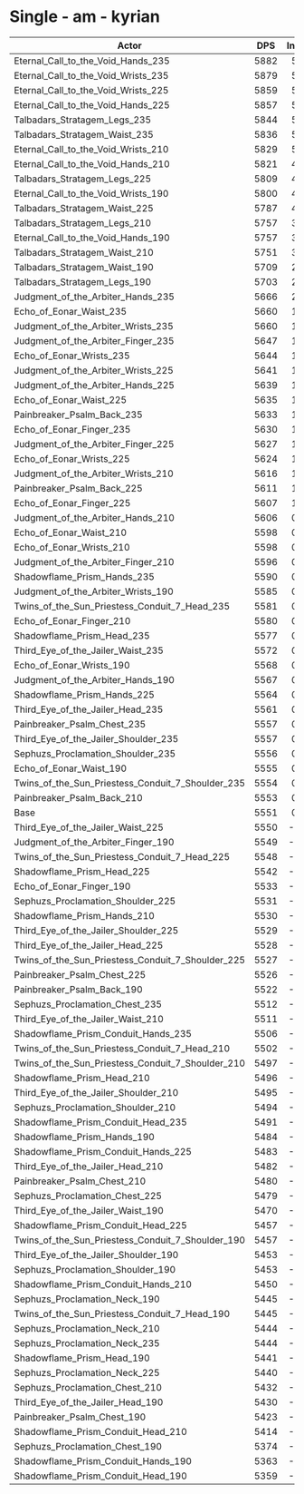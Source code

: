 # Single - am - kyrian
| Actor | DPS | Increase |
|---|:---:|:---:|
|Eternal_Call_to_the_Void_Hands_235|5882|5.95%|
|Eternal_Call_to_the_Void_Wrists_235|5879|5.90%|
|Eternal_Call_to_the_Void_Wrists_225|5859|5.54%|
|Eternal_Call_to_the_Void_Hands_225|5857|5.51%|
|Talbadars_Stratagem_Legs_235|5844|5.27%|
|Talbadars_Stratagem_Waist_235|5836|5.14%|
|Eternal_Call_to_the_Void_Wrists_210|5829|5.01%|
|Eternal_Call_to_the_Void_Hands_210|5821|4.87%|
|Talbadars_Stratagem_Legs_225|5809|4.65%|
|Eternal_Call_to_the_Void_Wrists_190|5800|4.48%|
|Talbadars_Stratagem_Waist_225|5787|4.24%|
|Talbadars_Stratagem_Legs_210|5757|3.70%|
|Eternal_Call_to_the_Void_Hands_190|5757|3.70%|
|Talbadars_Stratagem_Waist_210|5751|3.60%|
|Talbadars_Stratagem_Waist_190|5709|2.85%|
|Talbadars_Stratagem_Legs_190|5703|2.74%|
|Judgment_of_the_Arbiter_Hands_235|5666|2.06%|
|Echo_of_Eonar_Waist_235|5660|1.96%|
|Judgment_of_the_Arbiter_Wrists_235|5660|1.96%|
|Judgment_of_the_Arbiter_Finger_235|5647|1.72%|
|Echo_of_Eonar_Wrists_235|5644|1.66%|
|Judgment_of_the_Arbiter_Wrists_225|5641|1.61%|
|Judgment_of_the_Arbiter_Hands_225|5639|1.58%|
|Echo_of_Eonar_Waist_225|5635|1.51%|
|Painbreaker_Psalm_Back_235|5633|1.47%|
|Echo_of_Eonar_Finger_235|5630|1.41%|
|Judgment_of_the_Arbiter_Finger_225|5627|1.36%|
|Echo_of_Eonar_Wrists_225|5624|1.30%|
|Judgment_of_the_Arbiter_Wrists_210|5616|1.16%|
|Painbreaker_Psalm_Back_225|5611|1.08%|
|Echo_of_Eonar_Finger_225|5607|1.00%|
|Judgment_of_the_Arbiter_Hands_210|5606|0.98%|
|Echo_of_Eonar_Waist_210|5598|0.85%|
|Echo_of_Eonar_Wrists_210|5598|0.84%|
|Judgment_of_the_Arbiter_Finger_210|5596|0.80%|
|Shadowflame_Prism_Hands_235|5590|0.70%|
|Judgment_of_the_Arbiter_Wrists_190|5585|0.60%|
|Twins_of_the_Sun_Priestess_Conduit_7_Head_235|5581|0.53%|
|Echo_of_Eonar_Finger_210|5580|0.51%|
|Shadowflame_Prism_Head_235|5577|0.46%|
|Third_Eye_of_the_Jailer_Waist_235|5572|0.37%|
|Echo_of_Eonar_Wrists_190|5568|0.29%|
|Judgment_of_the_Arbiter_Hands_190|5567|0.29%|
|Shadowflame_Prism_Hands_225|5564|0.23%|
|Third_Eye_of_the_Jailer_Head_235|5561|0.17%|
|Painbreaker_Psalm_Chest_235|5557|0.11%|
|Third_Eye_of_the_Jailer_Shoulder_235|5557|0.10%|
|Sephuzs_Proclamation_Shoulder_235|5556|0.09%|
|Echo_of_Eonar_Waist_190|5555|0.06%|
|Twins_of_the_Sun_Priestess_Conduit_7_Shoulder_235|5554|0.05%|
|Painbreaker_Psalm_Back_210|5553|0.03%|
|Base|5551|0.00%|
|Third_Eye_of_the_Jailer_Waist_225|5550|-0.02%|
|Judgment_of_the_Arbiter_Finger_190|5549|-0.04%|
|Twins_of_the_Sun_Priestess_Conduit_7_Head_225|5548|-0.07%|
|Shadowflame_Prism_Head_225|5542|-0.17%|
|Echo_of_Eonar_Finger_190|5533|-0.33%|
|Sephuzs_Proclamation_Shoulder_225|5531|-0.37%|
|Shadowflame_Prism_Hands_210|5530|-0.39%|
|Third_Eye_of_the_Jailer_Shoulder_225|5529|-0.41%|
|Third_Eye_of_the_Jailer_Head_225|5528|-0.42%|
|Twins_of_the_Sun_Priestess_Conduit_7_Shoulder_225|5527|-0.44%|
|Painbreaker_Psalm_Chest_225|5526|-0.46%|
|Painbreaker_Psalm_Back_190|5522|-0.52%|
|Sephuzs_Proclamation_Chest_235|5512|-0.71%|
|Third_Eye_of_the_Jailer_Waist_210|5511|-0.73%|
|Shadowflame_Prism_Conduit_Hands_235|5506|-0.82%|
|Twins_of_the_Sun_Priestess_Conduit_7_Head_210|5502|-0.89%|
|Twins_of_the_Sun_Priestess_Conduit_7_Shoulder_210|5497|-0.98%|
|Shadowflame_Prism_Head_210|5496|-1.00%|
|Third_Eye_of_the_Jailer_Shoulder_210|5495|-1.01%|
|Sephuzs_Proclamation_Shoulder_210|5494|-1.03%|
|Shadowflame_Prism_Conduit_Head_235|5491|-1.09%|
|Shadowflame_Prism_Hands_190|5484|-1.21%|
|Shadowflame_Prism_Conduit_Hands_225|5483|-1.24%|
|Third_Eye_of_the_Jailer_Head_210|5482|-1.25%|
|Painbreaker_Psalm_Chest_210|5480|-1.28%|
|Sephuzs_Proclamation_Chest_225|5479|-1.31%|
|Third_Eye_of_the_Jailer_Waist_190|5470|-1.46%|
|Shadowflame_Prism_Conduit_Head_225|5457|-1.69%|
|Twins_of_the_Sun_Priestess_Conduit_7_Shoulder_190|5457|-1.69%|
|Third_Eye_of_the_Jailer_Shoulder_190|5453|-1.77%|
|Sephuzs_Proclamation_Shoulder_190|5453|-1.77%|
|Shadowflame_Prism_Conduit_Hands_210|5450|-1.83%|
|Sephuzs_Proclamation_Neck_190|5445|-1.92%|
|Twins_of_the_Sun_Priestess_Conduit_7_Head_190|5445|-1.92%|
|Sephuzs_Proclamation_Neck_210|5444|-1.94%|
|Sephuzs_Proclamation_Neck_235|5444|-1.94%|
|Shadowflame_Prism_Head_190|5441|-1.98%|
|Sephuzs_Proclamation_Neck_225|5440|-2.01%|
|Sephuzs_Proclamation_Chest_210|5432|-2.15%|
|Third_Eye_of_the_Jailer_Head_190|5430|-2.18%|
|Painbreaker_Psalm_Chest_190|5423|-2.31%|
|Shadowflame_Prism_Conduit_Head_210|5414|-2.48%|
|Sephuzs_Proclamation_Chest_190|5374|-3.19%|
|Shadowflame_Prism_Conduit_Hands_190|5363|-3.39%|
|Shadowflame_Prism_Conduit_Head_190|5359|-3.47%|
